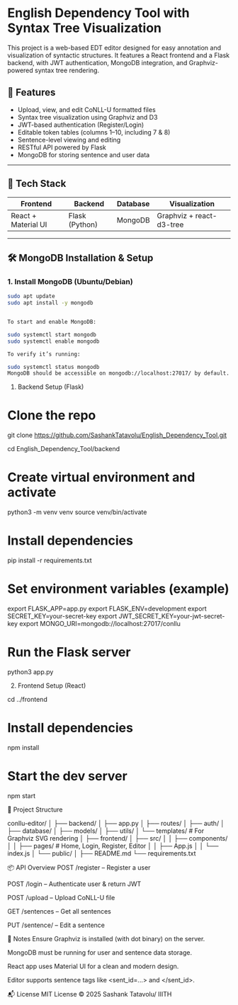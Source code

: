 # English Dependency Tool with Syntax Tree Visualization

This project is a web-based EDT editor designed for easy annotation and visualization of syntactic structures. It features a React frontend and a Flask backend, with JWT authentication, MongoDB integration, and Graphviz-powered syntax tree rendering.

## 🚀 Features

- Upload, view, and edit CoNLL-U formatted files
- Syntax tree visualization using Graphviz and D3
- JWT-based authentication (Register/Login)
- Editable token tables (columns 1–10, including 7 & 8)
- Sentence-level viewing and editing
- RESTful API powered by Flask
- MongoDB for storing sentence and user data

---

## 🧱 Tech Stack

| Frontend   | Backend   | Database  | Visualization         |
|------------|-----------|-----------|------------------------|
| React + Material UI | Flask (Python) | MongoDB   | Graphviz + react-d3-tree |

---

## 🛠️ MongoDB Installation & Setup

### 1. Install MongoDB (Ubuntu/Debian)

```bash
sudo apt update
sudo apt install -y mongodb


To start and enable MongoDB:

sudo systemctl start mongodb
sudo systemctl enable mongodb

To verify it’s running:

sudo systemctl status mongodb
MongoDB should be accessible on mongodb://localhost:27017/ by default.

```

1. Backend Setup (Flask)

# Clone the repo
git clone https://github.com/SashankTatavolu/English_Dependency_Tool.git

cd English_Dependency_Tool/backend

# Create virtual environment and activate
python3 -m venv venv
source venv/bin/activate

# Install dependencies
pip install -r requirements.txt

# Set environment variables (example)
export FLASK_APP=app.py
export FLASK_ENV=development
export SECRET_KEY=your-secret-key
export JWT_SECRET_KEY=your-jwt-secret-key
export MONGO_URI=mongodb://localhost:27017/conllu

# Run the Flask server
python3 app.py


2. Frontend Setup (React)

cd ../frontend

# Install dependencies
npm install

# Start the dev server
npm start

📂 Project Structure

conllu-editor/
│
├── backend/
│   ├── app.py
│   ├── routes/
│   ├── auth/
│   ├── database/
│   ├── models/
│   ├── utils/
│   └── templates/  # For Graphviz SVG rendering
│
├── frontend/
│   ├── src/
│   │   ├── components/
│   │   ├── pages/         # Home, Login, Register, Editor
│   │   ├── App.js
│   │   └── index.js
│   └── public/
│
├── README.md
└── requirements.txt



📦 API Overview
POST /register – Register a user

POST /login – Authenticate user & return JWT

POST /upload – Upload CoNLL-U file

GET /sentences – Get all sentences

PUT /sentence/<id> – Edit a sentence

📌 Notes
Ensure Graphviz is installed (with dot binary) on the server.

MongoDB must be running for user and sentence data storage.

React app uses Material UI for a clean and modern design.

Editor supports sentence tags like <sent_id=...> and </sent_id>.




📬 License
MIT License © 2025 Sashank Tatavolu/ IIITH


